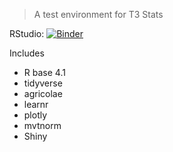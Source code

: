 
> A test environment for T3 Stats

RStudio: [![Binder](http://mybinder.org/badge_logo.svg)](http://mybinder.org/v2/gh/mcbroom/1014SCGRStudio/master?urlpath=rstudio)

<!--- Jupyter+R: [![Binder](http://mybinder.org/badge_logo.svg)](http://mybinder.org/v2/gh/mcbroom/Test-Env/master?filepath=index.ipynb) -->

Includes

- R base 4.1
- tidyverse
- agricolae
- learnr
- plotly
- mvtnorm
- Shiny
